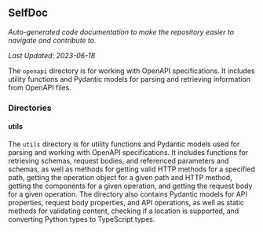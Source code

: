 <!--- START SELFDOC --->
## SelfDoc
_Auto-generated code documentation to make the repository easier to navigate and contribute to._

_Last Updated: 2023-06-18_

The `openapi` directory is for working with OpenAPI specifications. It includes utility functions and Pydantic models for parsing and retrieving information from OpenAPI files.

### Directories
#### utils
The `utils` directory is for utility functions and Pydantic models used for parsing and working with OpenAPI specifications. It includes functions for retrieving schemas, request bodies, and referenced parameters and schemas, as well as methods for getting valid HTTP methods for a specified path, getting the operation object for a given path and HTTP method, getting the components for a given operation, and getting the request body for a given operation. The directory also contains Pydantic models for API properties, request body properties, and API operations, as well as static methods for validating content, checking if a location is supported, and converting Python types to TypeScript types.

<!--- END SELFDOC --->